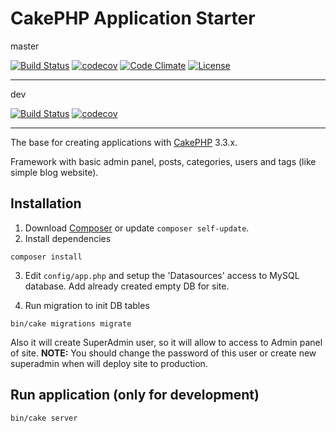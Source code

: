 # CakePHP Application Starter

master

[![Build Status](https://travis-ci.org/taras-budzyn/CakePHP-AppStarter.svg?branch=master)](https://travis-ci.org/taras-budzyn/CakePHP-AppStarter)
[![codecov](https://codecov.io/gh/taras-budzyn/CakePHP-AppStarter/branch/master/graph/badge.svg)](https://codecov.io/gh/taras-budzyn/CakePHP-AppStarter)
[![Code Climate](https://codeclimate.com/github/taras-budzyn/CakePHP-AppStarter/badges/gpa.svg)](https://codeclimate.com/github/taras-budzyn/CakePHP-AppStarter)
[![License](https://img.shields.io/packagist/l/cakephp/app.svg?style=flat-square)](https://packagist.org/packages/cakephp/app)
___
dev

[![Build Status](https://travis-ci.org/taras-budzyn/CakePHP-AppStarter.svg?branch=dev)](https://travis-ci.org/taras-budzyn/CakePHP-AppStarter)
[![codecov](https://codecov.io/gh/taras-budzyn/CakePHP-AppStarter/branch/dev/graph/badge.svg)](https://codecov.io/gh/taras-budzyn/CakePHP-AppStarter)
___
The base for creating applications with [CakePHP](http://cakephp.org) 3.3.x.

Framework with basic admin panel, posts, categories, users and tags (like simple blog website).

## Installation

1. Download [Composer](http://getcomposer.org/doc/00-intro.md) or update `composer self-update`.
2. Install dependencies

  `composer install`

3. Edit `config/app.php` and setup the 'Datasources' access to MySQL database. Add already created empty DB for site.

4. Run migration to init DB tables

  `bin/cake migrations migrate`

Also it will create SuperAdmin user, so it will allow to access to Admin panel of site.
**NOTE:** You should change the password of this user or create new superadmin when will deploy site to production.


## Run application (only for development)

  `bin/cake server`
